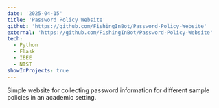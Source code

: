 ```yaml
---
date: '2025-04-15'
title: 'Password Policy Website'
github: 'https://github.com/FishingInBot/Password-Policy-Website'
external: 'https://github.com/FishingInBot/Password-Policy-Website'
tech:
  - Python
  - Flask
  - IEEE
  - NIST
showInProjects: true
---
```


Simple website for collecting password information for different sample policies in an academic setting.
